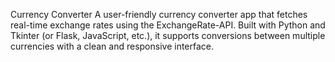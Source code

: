 Currency Converter
A user-friendly currency converter app that fetches real-time exchange rates using the ExchangeRate-API. Built with Python and Tkinter (or Flask, JavaScript, etc.), it supports conversions between multiple currencies with a clean and responsive interface.
